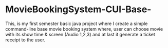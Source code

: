 # MovieBookingSystem-CUI-Base-
This, is my first semester basic java project where I create a simple command-line base movie booking system where, user can choose movie with its show time & screen (Audio 1,2,3) and at last it generate a ticket receipt to the user.

